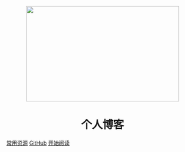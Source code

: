 <p align="center">
<img src="https://hbimg.huabanimg.com/c58b1b2419b09a61defcc52cd89e509dd3c7bbfcbb099-CuacHN" width="400" height="250"/>
</p>
<h1 align="center">个人博客</h1>

[常用资源](https://shimo.im/docs/MuiACIg1HlYfVxrj/)
[GitHub](https://github.com/Snailclimb/docsify-demo)
[开始阅读](#docsify-demo)



